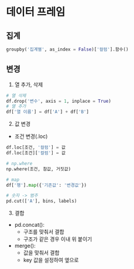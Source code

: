 # 데이터 프레임
## 집계
```python
groupby('집계별', as_index = False)['컬럼'].함수()
```

## 변경
1. 열 추가, 삭제
```python
# 열 삭제
df.drop('변수', axis = 1, inplace = True)
# 열 추가
df['열 이름'] = df['A'] + df['B']
```

2. 값 변경
* 조건 변경(.loc)
```python
df.loc[조건, '컬럼'] = 값
df.loc[조건]['컬럼'] = 값

# np.where
np.where(조건, 참값, 거짓값)

# map
df['행'].map({'기존값': '변경값'})

# 숫자 -> 범주
pd.cut(['A'], bins, labels)
```

3. 결합
* pd.concat(): 
    * 구조를 맞춰서 결합
    * 구조가 같은 경우 이내 위 붙이기
* merge():
    * 값을 맞춰서 결합
    * key 값을 설정하여 옆으로 
